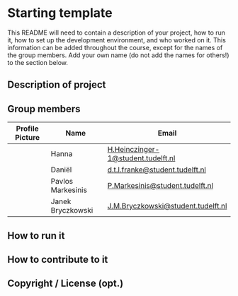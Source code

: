 # Starting template

This README will need to contain a description of your project, how to run it, how to set up the development environment, and who worked on it.
This information can be added throughout the course, except for the names of the group members.
Add your own name (do not add the names for others!) to the section below.

## Description of project

## Group members

| Profile Picture | Name | Email |
|---|---|---|
| | Hanna | H.Heinczinger-1@student.tudelft.nl |
| | Daniël | d.t.l.franke@student.tudelft.nl|
| | Pavlos Markesinis | P.Markesinis@student.tudelft.nl |
| | Janek Bryczkowski | J.M.Bryczkowski@student.tudelft.nl |

<!-- Instructions (remove once assignment has been completed -->
<!-- - Add (only!) your own name to the table above (use Markdown formatting) -->
<!-- - Mention your *student* email address -->
<!-- - Preferably add a recognizable photo, otherwise add your GitLab photo -->
<!-- - (please make sure the photos have the same size) --> 

## How to run it

## How to contribute to it

## Copyright / License (opt.)
